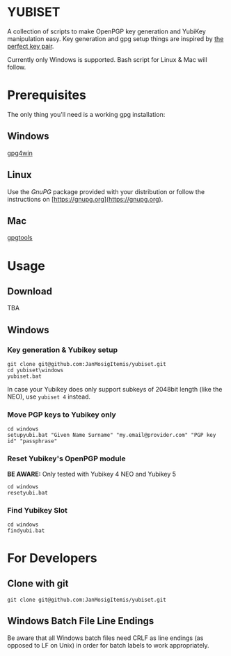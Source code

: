 # YUBISET  
A collection of scripts to make OpenPGP key generation and YubiKey manipulation easy. Key generation and gpg setup things are inspired by [the perfect key pair](https://blog.eleven-labs.com/en/openpgp-almost-perfect-key-pair-part-1).

Currently only Windows is supported. Bash script for Linux & Mac will follow.

# Prerequisites  
The only thing you'll need is a working gpg installation:

## Windows  
[gpg4win](https://www.gpg4win.org)

## Linux  
Use the *GnuPG* package provided with your distribution or follow the instructions on [https://gnupg.org](https://gnupg.org).

## Mac  
[gpgtools](https://gpgtools.org)

# Usage
## Download
TBA

## Windows

### Key generation & Yubikey setup
```
git clone git@github.com:JanMosigItemis/yubiset.git
cd yubiset\windows
yubiset.bat
```
In case your Yubikey does only support subkeys of 2048bit length (like the NEO), use `yubiset 4` instead.

### Move PGP keys to Yubikey only
```
cd windows
setupyubi.bat "Given Name Surname" "my.email@provider.com" "PGP key id" "passphrase"
```

### Reset Yubikey's OpenPGP module
**BE AWARE:** Only tested with Yubikey 4 NEO and Yubikey 5
```
cd windows
resetyubi.bat
```

### Find Yubikey Slot
```
cd windows
findyubi.bat
```

# For Developers
## Clone with git  
```
git clone git@github.com:JanMosigItemis/yubiset.git
```
## Windows Batch File Line Endings
Be aware that all Windows batch files need CRLF as line endings (as opposed to LF on Unix) in order for batch labels to work appropriately.